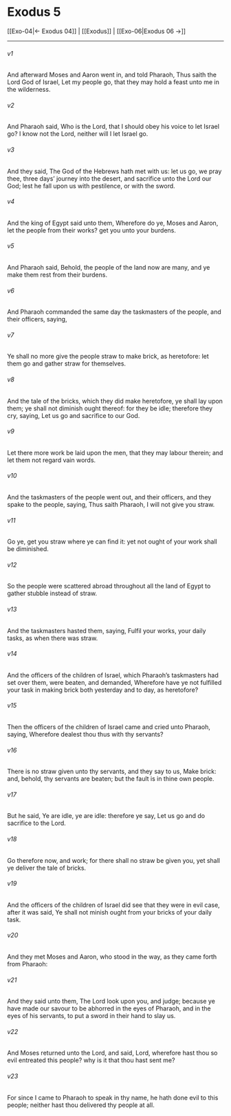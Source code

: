 # Exodus 5

[[Exo-04|← Exodus 04]] | [[Exodus]] | [[Exo-06|Exodus 06 →]]
***

###### v1
And afterward Moses and Aaron went in, and told Pharaoh, Thus saith the Lord God of Israel, Let my people go, that they may hold a feast unto me in the wilderness.
###### v2
And Pharaoh said, Who is the Lord, that I should obey his voice to let Israel go? I know not the Lord, neither will I let Israel go.
###### v3
And they said, The God of the Hebrews hath met with us: let us go, we pray thee, three days’ journey into the desert, and sacrifice unto the Lord our God; lest he fall upon us with pestilence, or with the sword.
###### v4
And the king of Egypt said unto them, Wherefore do ye, Moses and Aaron, let the people from their works? get you unto your burdens.
###### v5
And Pharaoh said, Behold, the people of the land now are many, and ye make them rest from their burdens.
###### v6
And Pharaoh commanded the same day the taskmasters of the people, and their officers, saying,
###### v7
Ye shall no more give the people straw to make brick, as heretofore: let them go and gather straw for themselves.
###### v8
And the tale of the bricks, which they did make heretofore, ye shall lay upon them; ye shall not diminish ought thereof: for they be idle; therefore they cry, saying, Let us go and sacrifice to our God.
###### v9
Let there more work be laid upon the men, that they may labour therein; and let them not regard vain words.
###### v10
And the taskmasters of the people went out, and their officers, and they spake to the people, saying, Thus saith Pharaoh, I will not give you straw.
###### v11
Go ye, get you straw where ye can find it: yet not ought of your work shall be diminished.
###### v12
So the people were scattered abroad throughout all the land of Egypt to gather stubble instead of straw.
###### v13
And the taskmasters hasted them, saying, Fulfil your works, your daily tasks, as when there was straw.
###### v14
And the officers of the children of Israel, which Pharaoh’s taskmasters had set over them, were beaten, and demanded, Wherefore have ye not fulfilled your task in making brick both yesterday and to day, as heretofore?
###### v15
Then the officers of the children of Israel came and cried unto Pharaoh, saying, Wherefore dealest thou thus with thy servants?
###### v16
There is no straw given unto thy servants, and they say to us, Make brick: and, behold, thy servants are beaten; but the fault is in thine own people.
###### v17
But he said, Ye are idle, ye are idle: therefore ye say, Let us go and do sacrifice to the Lord.
###### v18
Go therefore now, and work; for there shall no straw be given you, yet shall ye deliver the tale of bricks.
###### v19
And the officers of the children of Israel did see that they were in evil case, after it was said, Ye shall not minish ought from your bricks of your daily task.
###### v20
And they met Moses and Aaron, who stood in the way, as they came forth from Pharaoh:
###### v21
And they said unto them, The Lord look upon you, and judge; because ye have made our savour to be abhorred in the eyes of Pharaoh, and in the eyes of his servants, to put a sword in their hand to slay us.
###### v22
And Moses returned unto the Lord, and said, Lord, wherefore hast thou so evil entreated this people? why is it that thou hast sent me?
###### v23
For since I came to Pharaoh to speak in thy name, he hath done evil to this people; neither hast thou delivered thy people at all. 
